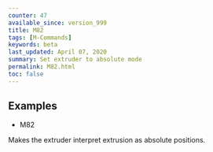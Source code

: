 ```yaml
---
counter: 47
available_since: version_999
title: M82
tags: [M-Commands] 
keywords: beta 
last_updated: April 07, 2020 
summary: Set extruder to absolute mode 
permalink: M82.html
toc: false 
---
```



## Examples

* M82

Makes the extruder interpret extrusion as absolute positions.

